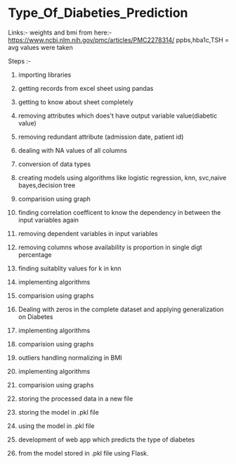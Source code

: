 # Type_Of_Diabeties_Prediction

Links:-
weights and bmi from here:- https://www.ncbi.nlm.nih.gov/pmc/articles/PMC2278314/
ppbs,hba1c,TSH = avg values were taken

Steps :-

1) importing libraries

2) getting records from excel sheet using pandas

3) getting to know about sheet completely

4) removing attributes which does't have output variable value(diabetic value)

5) removing redundant attribute (admission date, patient id)

6) dealing with NA values of all columns

7) conversion of data types

8) creating models using algorithms like logistic regression, knn, svc,naive bayes,decision tree

9) comparision using graph

10) finding correlation coefficent to know the dependency in between the input variables
again

11) removing dependent variables in input variables

12) removing columns whose availability is proportion in single digt percentage

13) finding suitablity values for k in knn

14) implementing algorithms 

15) comparision using graphs

16) Dealing with zeros in the complete dataset and applying generalization on Diabetes

17) implementing algorithms 

18) comparision using graphs

19) outliers handling normalizing in BMI

20) implementing algorithms 

21) comparision using graphs

22) storing the processed data in a new file

23) storing the model in .pkl file

24) using the model in .pkl file 

25) development of web app which predicts the type of diabetes

26) from the model stored in .pkl file using Flask.

